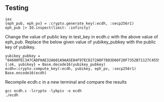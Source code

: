## Testing

```console
iex
{eph_pub, eph_pv} = :crypto.generate_key(:ecdh, :secp256r1)
eph_pub |> IO.inspect(limit: :infinity) 
```
Change the value of public key in test_key in ecdh.c with the above value of eph_pub.
Replace the below given value of yubikey_pubkey with the public key of yubikey.

```console
yubikey_pubkey = "04600FEC347CADF0AE32A601A9AA5E84F97ECD272A0F7883D66F20F7352B71127C4555F73E92638518236F02CCC89A304263D4832EF125CD33E83CD65FE030F111"
{:ok, yubikey} = Base.decode16(yubikey_pubkey) 
ecdh=:crypto.compute_key(:ecdh, yubikey, eph_pv, :secp256r1)
Base.encode16(ecdh)
```

Recompile ecdh.c in a new terminal and compare the results
```console
gcc ecdh.c -lcrypto -lykpiv -o ecdh
./ecdh
```
